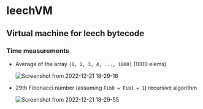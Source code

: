 # leechVM
## Virtual machine for leech bytecode
### Time measurements
- Average of the array `(1, 2, 3, 4, ..., 1000)` (1000 elems) 

  ![Screenshot from 2022-12-21 18-29-16](https://user-images.githubusercontent.com/65131002/208941973-7059b598-2a7b-4ac8-a43d-ce271d25732f.png)
- 29th Fibonacci number (assuming `Fib0 = Fib1 = 1`) recursive algorithm

  ![Screenshot from 2022-12-21 18-29-55](https://user-images.githubusercontent.com/65131002/208942104-bc60a6c1-7acd-413e-9f1e-023c196e9ddd.png)
